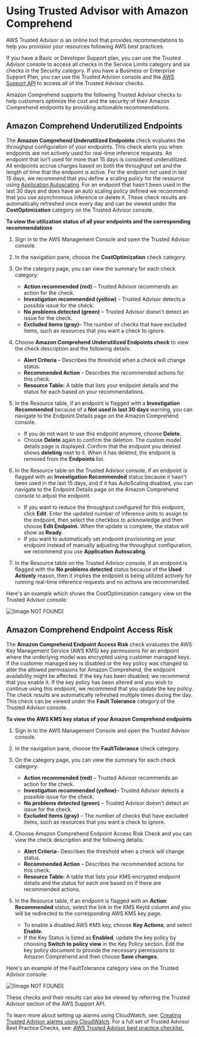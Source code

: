 # Using Trusted Advisor with Amazon Comprehend<a name="manage-endpoints-trusted-advisor"></a>

AWS Trusted Advisor is an online tool that provides recommendations to help you provision your resources following AWS best practices\.

If you have a Basic or Developer Support plan, you can use the Trusted Advisor console to access all checks in the Service Limits category and six checks in the Security category\. If you have a Business or Enterprise Support Plan, you can use the Trusted Advisor console and the [AWS Support API](https://docs.aws.amazon.com/awssupport/latest/user/Welcome.html) to access all of the Trusted Advisor checks\.

Amazon Comprehend supports the following Trusted Advisor checks to help customers optimize the cost and the security of their Amazon Comprehend endpoints by providing actionable recommendations\.

## Amazon Comprehend Underutilized Endpoints<a name="manage-endpoints-trusted-advisor-underutilized-endpoints"></a>

The **Amazon Comprehend Underutilized Endpoints** check evaluates the throughput configuration of your endpoints\. This check alerts you when endpoints are not actively used for real\-time inference requests\. An endpoint that isn’t used for more than 15 days is considered underutilized\. All endpoints accrue charges based on both the throughput set and the length of time that the endpoint is active\. For the endpoint not used in last 15 days, we recommend that you define a scaling policy for the resource using [Application Autoscaling](https://docs.aws.amazon.com/autoscaling/application/userguide/what-is-application-auto-scaling.html)\. For an endpoint that hasn't been used in the last 30 days and does have an auto scaling policy defined we recommend that you use asynchronous inference or delete it\. These check results are automatically refreshed once every day and can be viewed under the **CostOptimization** category on the Trusted Advisor console\.

**To view the utilization status of all your endpoints and the corresponding recommendations**

1. Sign in to the AWS Management Console and open the Trusted Advisor console\.

1. In the navigation pane, choose the **CostOptimization** check category\.

1. On the category page, you can view the summary for each check category:
   + **Action recommended \(red\)** – Trusted Advisor recommends an action for the check\.
   + **Investigation recommended \(yellow\)** – Trusted Advisor detects a possible issue for the check\.
   + **No problems detected \(green\)** – Trusted Advisor doesn't detect an issue for the check\.
   + **Excluded items \(gray\)**– The number of checks that have excluded items, such as resources that you want a check to ignore\.

1. Choose **Amazon Comprehend Underutilized Endpoints check** to view the check description and the following details:
   + **Alert Criteria** – Describes the threshold when a check will change status\.
   + **Recommended Action** – Describes the recommended actions for this check\.
   + **Resource Table:** A table that lists your endpoint details and the status for each based on your recommendations\.

1. In the Resource table, if an endpoint is flagged with a **Investigation Recommended** because of a **Not used in last 30 days** warning, you can navigate to the Endpoint Details page on the Amazon Comprehend console\.
   + If you do not want to use this endpoint anymore, choose **Delete**\.
   + Choose **Delete** again to confirm the deletion\. The custom model details page is displayed\. Confirm that the endpoint you deleted shows **deleting** next to it\. When it has deleted, the endpoint is removed from the **Endpoints** list\. 

1. In the Resource table on the Trusted Advisor console, if an endpoint is flagged with an **Investigation Recommended** status because it hasn't been used in the last 15 days, and if it has AutoScaling disabled, you can navigate to the Endpoint Details page on the Amazon Comprehend console to adjust the endpoint\.
   + If you want to reduce the throughput configured for this endpoint, click **Edit**\. Enter the updated number of inference units to assign to the endpoint, then select the checkbox to acknowledge and then choose **Edit Endpoint\.** When the update is complete, the status will show as **Ready**\. 
   + If you want to automatically set endpoint provisioning on your endpoint instead of manually adjusting the throughput configuration, we recommend you use **Application Autoscaling**\.

1. In the Resource table on the Trusted Advisor console, if an endpoint is flagged with the **No problems detected** status because of the **Used Actively** reason, then it implies the endpoint is being utilized actively for running real\-time inference requests and no actions are recommended\.

Here's an example which shows the CostOptimization category view on the Trusted Advisor console:

![\[Image NOT FOUND\]](http://docs.aws.amazon.com/comprehend/latest/dg/images/TA_cost_optimization_new.png)

## Amazon Comprehend Endpoint Access Risk<a name="manage-endpoints-trusted-advisor-endpoint-access-risk"></a>

The **Amazon Comprehend Endpoint Access Risk** check evaluates the AWS Key Management Service \(AWS KMS\) key permissions for an endpoint where the underlying model was encrypted using customer managed keys\. If the customer managed key is disabled or the key policy was changed to alter the allowed permissions for Amazon Comprehend, the endpoint availability might be affected\. If the key has been disabled, we recommend that you enable it\. If the key policy has been altered and you wish to continue using this endpoint, we recommend that you update the key policy\. The check results are automatically refreshed multiple times during the day\. This check can be viewed under the **Fault Tolerance** category of the Trusted Advisor console\.

**To view the AWS KMS key status of your Amazon Comprehend endpoints**

1. Sign in to the AWS Management Console and open the Trusted Advisor console\.

1. In the navigation pane, choose the **FaultTolerance** check category\.

1. On the category page, you can view the summary for each check category:
   + **Action recommended \(red\)** – Trusted Advisor recommends an action for the check\.
   + **Investigation recommended \(yellow\)**– Trusted Advisor detects a possible issue for the check\.
   + **No problems detected \(green\)** – Trusted Advisor doesn't detect an issue for the check\.
   + **Excluded items \(gray\)** – The number of checks that have excluded items, such as resources that you want a check to ignore\.

1. Choose Amazon Comprehend Endpoint Access Risk Check and you can view the check description and the following details:
   + **Alert Criteria**– Describes the threshold when a check will change status\.
   + **Recommended Action** – Describes the recommended actions for this check\.
   + **Resource Table:** A table that lists your KMS encrypted endpoint details and the status for each one based on if there are recommended actions\.

1. In the Resource table, if an endpoint is flagged with an **Action Recommended** status, select the link in the KMS KeyId column and you will be redirected to the corresponding AWS KMS key page\.
   + To enable a disabled AWS KMS key, choose **Key Actions**, and select **Enable**\.
   + If the Key Status is listed as **Enabled**, update the key policy by choosing **Switch to policy view** in the Key Policy section\. Edit the key policy document to provide the necessary permissions to Amazon Comprehend and then choose **Save changes**\. 

Here's an example of the FaultTolerance category view on the Trusted Advisor console:

![\[Image NOT FOUND\]](http://docs.aws.amazon.com/comprehend/latest/dg/images/TA_fault_tolerance_checks_new.png)

These checks and their results can also be viewed by referring the Trusted Advisor section of the AWS Support API\.

To learn more about setting up alarms using CloudWatch, see: [Creating Trusted Advisor alarms using CloudWatch](https://docs.aws.amazon.com/awssupport/latest/user/cloudwatch-metrics-ta.html)\. For a full set of Trusted Advisor Best Practice Checks, see: [AWS Trusted Advisor best practice checklist\.](https://aws.amazon.com/premiumsupport/technology/trusted-advisor/best-practice-checklist/)